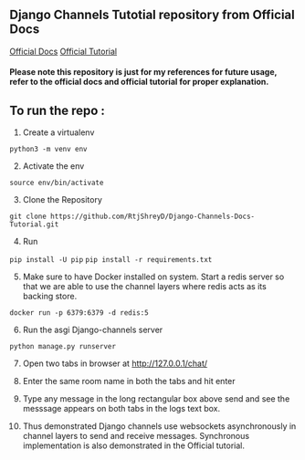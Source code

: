 ## Django Channels Tutotial repository from Official Docs

[Official Docs](https://channels.readthedocs.io/en/stable/index.html)
[Official Tutorial](https://channels.readthedocs.io/en/stable/tutorial/index.html)

#### Please note this repository is just for my references for future usage, refer to the official docs and official tutorial for proper explanation.

## To run the repo :

1. Create a virtualenv

`python3 -m venv env`

2. Activate the env

`source env/bin/activate`

3. Clone the Repository

`git clone https://github.com/RtjShreyD/Django-Channels-Docs-Tutorial.git`

4. Run 

`pip install -U pip`
`pip install -r requirements.txt`

5. Make sure to have Docker installed on system. Start a redis server so that we are able to use the channel layers where redis acts as its backing store.

`docker run -p 6379:6379 -d redis:5`

6. Run the asgi Django-channels server 

`python manage.py runserver`

7. Open two tabs in browser at http://127.0.0.1/chat/ 

8. Enter the same room name in both the tabs and hit enter

9. Type any message in the long rectangular box above send and see the messsage appears on both tabs in the logs text box.

10. Thus demonstrated Django channels use websockets asynchronously in channel layers to send and receive messages. Synchronous implementation is also demonstrated in the Official tutorial.